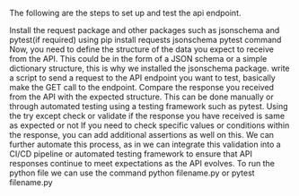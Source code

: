 The following are the steps to set up and test the api endpoint.

Install the request package and other packages such as jsonschema and pytest(if required) using pip install requests jsonschema pytest command
Now, you need to define the structure of the data you expect to receive from the API. This could be in the form of a JSON schema or a simple dictionary structure, this is why we installed the jsonschema package.
write a script to send a request to the API endpoint you want to test, basically make the GET call to the endpoint.
Compare the response you received from the API with the expected structure. This can be done manually or through automated testing using a testing framework such as pytest.
Using the try except check or validate if the response you have received is same as expected or not
If you need to check specific values or conditions within the response, you can add additional assertions as well on this.
We can further automate this process, as in we can integrate this validation into a CI/CD pipeline or automated testing framework to ensure that API responses continue to meet expectations as the API evolves.
To run the python file we can use the command python filename.py or pytest filename.py